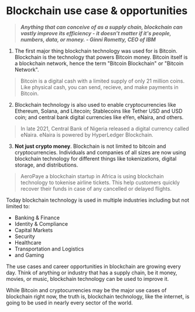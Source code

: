 # Blockchain use case & opportunities
> ***Anything that can conceive of as a supply chain, blockchain can vastly improve its efficiency - it doesn’t matter if it's people, numbers, data, or money. - Ginni Rometty, CEO of IBM***

1. The first major thing blockchain technology was used for is Bitcoin. Blockchain is the technology that powers Bitcoin money. Bitcoin itself is a blockchain network, hence the term "Bitcoin Blockchain" or "Bitcoin Network".

> Bitcoin is a digital cash with a limited supply of only 21 million coins. Like physical cash, you can send, recieve, and make payments in Bitcoin.

2. Blockchain technology is also used to enable cryptocurrencies like Ethereum, Solana, and Litecoin; Stablecoins like Tether USD and USD coin; and central bank digital currencies like eYen, eNaira, and others.

> In late 2021, Central Bank of Nigeria released a digital currency called eNaira. eNaira is powered by HyperLedger Blockchain.

3. **Not just crypto money**. Blockchain is not limited to bitcoin and cryptocurrencies. Individuals and companies of all sizes are now using blockchain technology for different things like tokenizations, digital storage, and distributions.

> AeroPaye a blockchain startup in Africa is using blockchain technology to tokenise airline tickets. This help customers quickly recover their funds in case of any cancelled or delayed flights.

Today blockchain technology is used in multiple industries including but not limited to:

* Banking & Finance
* Identity & Compliance
* Capital Markets
* Security
* Healthcare
* Transportation and Logistics
* and Gaming

The use cases and career opportunities in blockchain are growing every day. Think of anything or industry that has a supply chain, be it money, movies, or music, blockchain technology can be used to improve it.

While Bitcoin and cryptocurrencies may be the major use cases of blockchain right now, the truth is, blockchain technology, like the internet, is going to be used in nearly every sector of the world.
